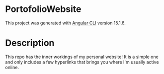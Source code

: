 # PortofolioWebsite

This project was generated with [Angular CLI](https://github.com/angular/angular-cli) version 15.1.6.

# Description

This repo has the inner workings of my personal website! It is a simple one and only includes a few hyperlinks that brings you where I'm usually active online.